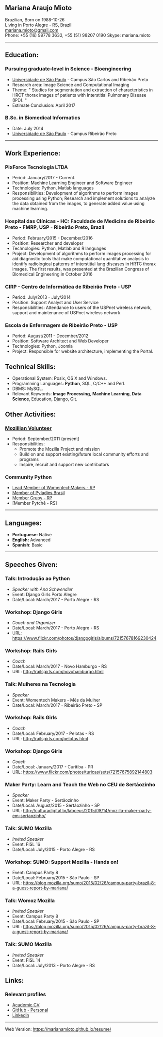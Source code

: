 ## Mariana Araujo Mioto


Brazilian, Born on 1988-10-26  
Living in Porto Alegre \- RS, Brazil  
[mariana.mioto@gmail.com](mailto:mariana.mioto@gmail.com)  
Phone: +55 (16) 99778 3633, +55 (51) 98207 0190
Skype: mariana.mioto

* * *

## Education:

### Pursuing graduate-level in Science - Bioengineering
  * [Universidade de São Paulo](http://en.wikipedia.org/wiki/University_of_São_Paulo) \- Campus São Carlos and Ribeirão Preto
  * Research area: Image Science and Computational Imaging 
  * Theme: " Studies for segmentation and extraction of characteristics in HRCT thorax images of patients with Interstitial Pulmonary  Disease (IPD). "
  * Estimate Conclusion: April 2017


### B.Sc. in Biomedical Informatics

  * Date: July 2014
  * [Universidade de São Paulo](http://en.wikipedia.org/wiki/University_of_São_Paulo) \- Campus Ribeirão Preto
  
* * *

## Work Experience:

### PixForce Tecnologia LTDA

* Period: January/2017 - Current.
* Position: Machine Learning Engineer and Software Engineer
* Technologies: Python, Matlab languages
* Responsibilities: Development of algorithms to perform images processing using Python; Research and implement solutions to analyze the data obtained from the images, to generate added value using machine learning.

### Hospital das Clínicas - HC: Faculdade de Medicina de Ribeirão Preto - FMRP, USP - Ribeirão Preto, Brazil

* Period: February/2015 - December/2016
* Position: Researcher and developer
* Technologies: Python, Matlab and R languages
* Project: Development of algorithms to perform images processing for aid diagnostic tools that make computational quantitative analysis to identify radiological patterns of interstitial lung diseases in HRTC thorax images. The first results, was presented at the Brazilian Congress of Biomedical Engineering in October 2016

### CIRP - Centro de Informática de Ribeirão Preto - USP 

* Period: July/2013 - July/2014
* Position: Support Analyst and User Service
* Responsibilities: Attendance to users of the USPnet wireless network, support and maintenance of USPnet wireless network

### Escola de Enfermagem de Ribeirão Preto - USP

* Period: August/2011 - December/2012
* Position: Software Architect and Web Developer
* Technologies: Python, Joomla
* Project: Responsible for website architecture, implementing the Portal.


## Technical Skills:

  * Operational System: Posix, OS X and Windows.
  * Programming Languages: **Python**, SQL, C/C++ and Perl.
  * DBMS: MySQL.
  * Relevant Keywords: **Image Processing**, **Machine Learning**, **Data Science**, Education, Django, Git.

<div class="page-break"></div>

## Other Activities:


### [Mozillian Volunteer](https://mozillians.org/pt-BR/)

  * Period: September/2011 (present)
  * Responsibilities:
    * Promote the Mozilla Project and mission
    * Build on and support existing/future local community efforts and programs
    * Inspire, recruit and support new contributors

### Community Python
  * [Lead Member of WomentechMakers - RP](http://wtmribeiraopreto.com.br/)
  * [Member of Pyladies Brasil](http://brasil.pyladies.com/)
  * [Member Grupy - RP](https://grupyrp.slack.com)
  * [Member Pytchê - RS]

* * *

## Languages:

  * **Portuguese:** Native
  * **English:** Advanced
  * **Spanish:** Basic

* * *
<div class="no-print"></div>

## Speeches Given:

### Talk: Introdução ao Python
<div class="no-print"></div>
  
  * *Speaker with Ana Schwendler*
  * Event: Django Girls Porto Alegre
  * Date/Local: March/2017 - Porto Alegre - RS

### Workshop: Django Girls
<div class="no-print"></div>

  * *Coach and Organizer*
  * Date/Local: March/2017 - Porto Alegre - RS
  * URL:  <https://www.flickr.com/photos/djangogirls/albums/72157678169230424>

### Workshop: Rails Girls
<div class="no-print"></div>

  * *Coach*
  * Date/Local: March/2017 - Novo Hamburgo - RS
  * URL:  <http://railsgirls.com/novohamburgo.html>

### Talk: Mulheres na Tecnologia
<div class="no-print"></div>
  
  * *Speaker*
  * Event: Womentech Makers - Mês da Mulher
  * Date/Local: March/2017 - Ribeirão Preto - SP

### Workshop: Rails Girls
<div class="no-print"></div>

  * *Coach*
  * Date/Local: February/2017 - Pelotas - RS
  * URL:  <http://railsgirls.com/pelotas.html>

### Workshop: Django Girls
<div class="no-print"></div>

  * *Coach*
  * Date/Local: January/2017 - Curitiba - PR
  * URL: <https://www.flickr.com/photos/turicas/sets/72157675892144803>

### Maker Party: Learn and Teach the Web no CEU de Sertãozinho
<div class="no-print"></div>

  * *Speaker*
  * Event: Maker Party - Sertãozinho
  * Date/Local: August/2015 - Sertãozinho - SP
  * URL: <http://culturadigital.br/labceus/2015/08/14/mozilla-maker-party-em-sertaozinho/>
  

### Talk: SUMO Mozilla
<div class="no-print"></div>
  
  * *Invited Speaker*
  * Event: FISL 16
  * Date/Local: July/2015 - Porto Alegre - RS


### Workshop: SUMO: Support Mozilla - Hands on!
<div class="no-print"></div>

  * Event: Campus Party 8
  * Date/Local: February/2015 - São Paulo - SP
  * URL: <https://blog.mozilla.org/sumo/2015/02/26/campus-party-brazil-8-a-guest-report-by-mariana/>
  
### Talk: Womoz Mozilla
<div class="no-print"></div>

  * *Invited Speaker*
  * Event: Campus Party 8
  * Date/Local: February/2015 - São Paulo - SP
  * URL: <https://blog.mozilla.org/sumo/2015/02/26/campus-party-brazil-8-a-guest-report-by-mariana/>

### Talk: SUMO Mozilla
<div class="no-print"></div>
  
  * *Invited Speaker*
  * Event: FISL 14
  * Date/Local: July/2013 - Porto Alegre - RS

## Links:
<div class="no-print"></div>

### Relevant profiles
<div class="no-print"></div>

  * [Academic CV](http://lattes.cnpq.br/6078674903287443)
  * [GitHub - Personal](https://github.com/marianamioto)
  * [Linkedin](https://br.linkedin.com/in/mariana-mioto)

* * *

Web Version: https://marianamioto.github.io/resume/
